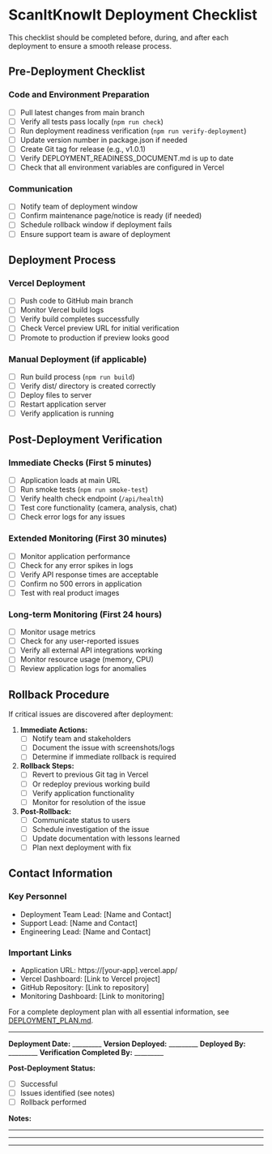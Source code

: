 # ScanItKnowIt Deployment Checklist

This checklist should be completed before, during, and after each deployment to ensure a smooth release process.

## Pre-Deployment Checklist

### Code and Environment Preparation
- [ ] Pull latest changes from main branch
- [ ] Verify all tests pass locally (`npm run check`)
- [ ] Run deployment readiness verification (`npm run verify-deployment`)
- [ ] Update version number in package.json if needed
- [ ] Create Git tag for release (e.g., v1.0.1)
- [ ] Verify DEPLOYMENT_READINESS_DOCUMENT.md is up to date
- [ ] Check that all environment variables are configured in Vercel

### Communication
- [ ] Notify team of deployment window
- [ ] Confirm maintenance page/notice is ready (if needed)
- [ ] Schedule rollback window if deployment fails
- [ ] Ensure support team is aware of deployment

## Deployment Process

### Vercel Deployment
- [ ] Push code to GitHub main branch
- [ ] Monitor Vercel build logs
- [ ] Verify build completes successfully
- [ ] Check Vercel preview URL for initial verification
- [ ] Promote to production if preview looks good

### Manual Deployment (if applicable)
- [ ] Run build process (`npm run build`)
- [ ] Verify dist/ directory is created correctly
- [ ] Deploy files to server
- [ ] Restart application server
- [ ] Verify application is running

## Post-Deployment Verification

### Immediate Checks (First 5 minutes)
- [ ] Application loads at main URL
- [ ] Run smoke tests (`npm run smoke-test`)
- [ ] Verify health check endpoint (`/api/health`)
- [ ] Test core functionality (camera, analysis, chat)
- [ ] Check error logs for any issues

### Extended Monitoring (First 30 minutes)
- [ ] Monitor application performance
- [ ] Check for any error spikes in logs
- [ ] Verify API response times are acceptable
- [ ] Confirm no 500 errors in application
- [ ] Test with real product images

### Long-term Monitoring (First 24 hours)
- [ ] Monitor usage metrics
- [ ] Check for any user-reported issues
- [ ] Verify all external API integrations working
- [ ] Monitor resource usage (memory, CPU)
- [ ] Review application logs for anomalies

## Rollback Procedure

If critical issues are discovered after deployment:

1. **Immediate Actions:**
   - [ ] Notify team and stakeholders
   - [ ] Document the issue with screenshots/logs
   - [ ] Determine if immediate rollback is required

2. **Rollback Steps:**
   - [ ] Revert to previous Git tag in Vercel
   - [ ] Or redeploy previous working build
   - [ ] Verify application functionality
   - [ ] Monitor for resolution of the issue

3. **Post-Rollback:**
   - [ ] Communicate status to users
   - [ ] Schedule investigation of the issue
   - [ ] Update documentation with lessons learned
   - [ ] Plan next deployment with fix

## Contact Information

### Key Personnel
- Deployment Team Lead: [Name and Contact]
- Support Lead: [Name and Contact]
- Engineering Lead: [Name and Contact]

### Important Links
- Application URL: https://[your-app].vercel.app/
- Vercel Dashboard: [Link to Vercel project]
- GitHub Repository: [Link to repository]
- Monitoring Dashboard: [Link to monitoring]

For a complete deployment plan with all essential information, see [DEPLOYMENT_PLAN.md](DEPLOYMENT_PLAN.md).

---

**Deployment Date:** _________
**Version Deployed:** _________
**Deployed By:** _________
**Verification Completed By:** _________

**Post-Deployment Status:**
- [ ] Successful
- [ ] Issues identified (see notes)
- [ ] Rollback performed

**Notes:**
_________________________________________________
_________________________________________________
_________________________________________________
